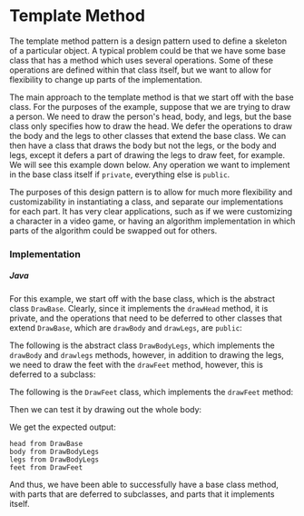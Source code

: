 # Template Method

The template method pattern is a design pattern used to define a skeleton of a particular object. A
typical problem could be that we have some base class that has a method which uses several 
operations. Some of these operations are defined within that class itself, but we want to allow
for flexibility to change up parts of the implementation. 

The main approach to the template method is that we start off with the base class. For the purposes
of the example, suppose that we are trying to draw a person. We need to draw the person's head, 
body, and legs, but the base class only specifies how to draw the head. We defer the operations to
draw the body and the legs to other classes that extend the base class. We can then have a class
that draws the body but not the legs, or the body and legs, except it defers a part of drawing the 
legs to draw feet, for example. We will see this example down below. Any operation we want to 
implement in the base class itself if `private`, everything else is `public`.

The purposes of this design pattern is to allow for much more flexibility and customizability in 
instantiating a class, and separate our implementations for each part. It has very clear 
applications, such as if we were customizing a character in a video game, or having an algorithm
implementation in which parts of the algorithm could be swapped out for others.

### Implementation

##### Java

For this example, we start off with the base class, which is the abstract class `DrawBase`. Clearly,
since it implements the `drawHead` method, it is private, and the operations that need to be 
deferred to other classes that extend `DrawBase`, which are `drawBody` and `drawLegs`, are `public`:

<script src="https://gist.github.com/eliucs/1e2ae12b79e1f10cefd59ef0c7965c8e.js"></script>

The following is the abstract class `DrawBodyLegs`, which implements the `drawBody` and `drawlegs` 
methods, however, in addition to drawing the legs, we need to draw the feet with the `drawFeet`
method, however, this is deferred to a subclass:

<script src="https://gist.github.com/eliucs/1d8a3e6c33cb8b2a2ab24cb5a30f6cfc.js"></script>

The following is the `DrawFeet` class, which implements the `drawFeet` method:

<script src="https://gist.github.com/eliucs/b614078641e3d3e59a5a9216b1112a87.js"></script>

Then we can test it by drawing out the whole body:

<script src="https://gist.github.com/eliucs/5d40c0ba8983d14ebc247ce6e904d2b3.js"></script>

We get the expected output:

```
head from DrawBase
body from DrawBodyLegs
legs from DrawBodyLegs
feet from DrawFeet
```

And thus, we have been able to successfully have a base class method, with parts that are deferred
to subclasses, and parts that it implements itself.
